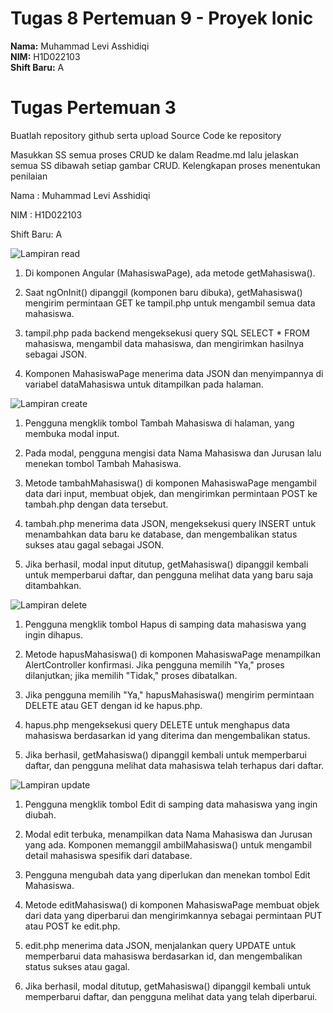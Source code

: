 # Tugas 8 Pertemuan 9 - Proyek Ionic

**Nama:** Muhammad Levi Asshidiqi  
**NIM:** H1D022103  
**Shift Baru:** A  

# Tugas Pertemuan 3

Buatlah repository github serta upload Source Code ke repository

Masukkan SS semua proses CRUD ke dalam Readme.md lalu jelaskan semua SS dibawah setiap gambar CRUD. Kelengkapan proses menentukan penilaian

Nama : Muhammad Levi Asshidiqi

NIM : H1D022103

Shift Baru: A


![Lampiran read](read.png)


1. Di komponen Angular (MahasiswaPage), ada metode getMahasiswa().

2. Saat ngOnInit() dipanggil (komponen baru dibuka), getMahasiswa() mengirim permintaan GET ke tampil.php untuk mengambil semua data mahasiswa.

3. tampil.php pada backend mengeksekusi query SQL SELECT * FROM mahasiswa, mengambil data mahasiswa, dan mengirimkan hasilnya sebagai JSON.

4. Komponen MahasiswaPage menerima data JSON dan menyimpannya di variabel dataMahasiswa untuk ditampilkan pada halaman.


![Lampiran create](create.png)

1. Pengguna mengklik tombol Tambah Mahasiswa di halaman, yang membuka modal input.

2. Pada modal, pengguna mengisi data Nama Mahasiswa dan Jurusan lalu menekan tombol Tambah Mahasiswa.

3. Metode tambahMahasiswa() di komponen MahasiswaPage mengambil data dari input, membuat objek, dan mengirimkan permintaan POST ke tambah.php dengan data tersebut.

4. tambah.php menerima data JSON, mengeksekusi query INSERT untuk menambahkan data baru ke database, dan mengembalikan status sukses atau gagal sebagai JSON.

5. Jika berhasil, modal input ditutup, getMahasiswa() dipanggil kembali untuk memperbarui daftar, dan pengguna melihat data yang baru saja ditambahkan.


![Lampiran delete](delete.png)

1. Pengguna mengklik tombol Hapus di samping data mahasiswa yang ingin dihapus.

2. Metode hapusMahasiswa() di komponen MahasiswaPage menampilkan AlertController konfirmasi. Jika pengguna memilih "Ya," proses dilanjutkan; jika memilih "Tidak," proses dibatalkan.

3. Jika pengguna memilih "Ya," hapusMahasiswa() mengirim permintaan DELETE atau GET dengan id ke hapus.php.

4. hapus.php mengeksekusi query DELETE untuk menghapus data mahasiswa berdasarkan id yang diterima dan mengembalikan status.

5. Jika berhasil, getMahasiswa() dipanggil kembali untuk memperbarui daftar, dan pengguna melihat data mahasiswa telah terhapus dari daftar.

![Lampiran update](update.png)

1. Pengguna mengklik tombol Edit di samping data mahasiswa yang ingin diubah.

2. Modal edit terbuka, menampilkan data Nama Mahasiswa dan Jurusan yang ada. Komponen memanggil ambilMahasiswa() untuk mengambil detail mahasiswa spesifik dari database.

3. Pengguna mengubah data yang diperlukan dan menekan tombol Edit Mahasiswa.

4. Metode editMahasiswa() di komponen MahasiswaPage membuat objek dari data yang diperbarui dan mengirimkannya sebagai permintaan PUT atau POST ke edit.php.

5. edit.php menerima data JSON, menjalankan query UPDATE untuk memperbarui data mahasiswa berdasarkan id, dan mengembalikan status sukses atau gagal.

6. Jika berhasil, modal ditutup, getMahasiswa() dipanggil kembali untuk memperbarui daftar, dan pengguna melihat data yang telah diperbarui.
